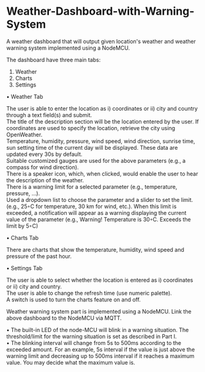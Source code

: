 # Weather-Dashboard-with-Warning-System
A weather dashboard that will output given location's weather and weather warning system implemented using a NodeMCU.<br/>

The dashboard have three main tabs:
1. Weather
2. Charts
3. Settings

• Weather Tab<br/>

The user is able to enter the location as i) coordinates or ii) city and country through
a text field(s) and submit.<br/>
The title of the description section will be the location entered by the user. If coordinates
are used to specify the location, retrieve the city using OpenWeather.<br/>
Temperature, humidity, pressure, wind speed, wind direction, sunrise time, sun setting
time of the current day will be displayed. These data are updated every 30s by default.<br/>
Suitable customized gauges are used for the above parameters (e.g., a compass for wind direction).<br/>
There is a speaker icon, which, when clicked, would enable the user to hear the
description of the weather.<br/>
There is a warning limit for a selected parameter (e.g., temperature, pressure, ...).<br/>
Used a dropdown list to choose the parameter and a slider to set the limit. (e.g., 25◦C for
temperature, 30 km for wind, etc.). When this limit is exceeded, a notification will appear
as a warning displaying the current value of the parameter (e.g., Warning! Temperature is
30◦C. Exceeds the limit by 5◦C)

• Charts Tab<br/>

 There are charts that show the temperature, humidity, wind speed and pressure of the past hour.<br/>

• Settings Tab<br/>

The user is able to select whether the location is entered as i) coordinates or ii) city
and country.<br/>
The user is able to change the refresh time (use numeric palette).<br/>
A switch is used to turn the charts feature on and off.<br/>


Weather warning system part is implemented using a NodeMCU. Link the above dashboard to the NodeMCU via MQTT. 

• The built-in LED of the node-MCU will blink in a warning situation. The threshold/limit for the
warning situation is set as described in Part I.<br/>
• The blinking interval will change from 5s to 500ms according to the exceeded amount. For an example,
5s interval if the value is just above the warning limit and decreasing up to 500ms interval if it
reaches a maximum value. You may decide what the maximum value is.<br/>
